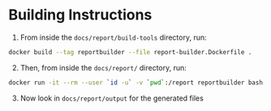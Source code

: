 # Building Instructions

1. From inside the `docs/report/build-tools` directory, run:
```sh
docker build --tag reportbuilder --file report-builder.Dockerfile .
```
2. Then, from inside the `docs/report/` directory, run:
```sh
docker run -it --rm --user `id -u` -v `pwd`:/report reportbuilder bash ./report/build-tools/compile-md.sh
```
3. Now look in `docs/report/output` for the generated files
